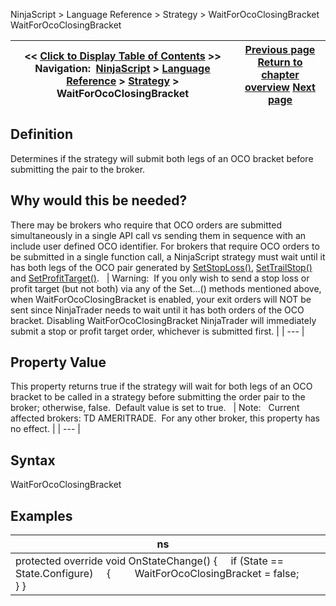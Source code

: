 ﻿
NinjaScript \> Language Reference \> Strategy \> WaitForOcoClosingBracket
WaitForOcoClosingBracket

| \<\< [Click to Display Table of Contents](waitforococlosingbracket.md) \>\> **Navigation:**     [NinjaScript](ninjascript-1.md) \> [Language Reference](language_reference_wip-1.md) \> [Strategy](strategy-1.md) \> WaitForOcoClosingBracket | [Previous page](ulcer-1.md) [Return to chapter overview](strategy-1.md) [Next page](superdom_column-1.md) |
| --- | --- |

## Definition
Determines if the strategy will submit both legs of an OCO bracket before submitting the pair to the broker.
 
## Why would this be needed?
There may be brokers who require that OCO orders are submitted simultaneously in a single API call vs sending them in sequence with an include user defined OCO identifier. For brokers that require OCO orders to be submitted in a single function call, a NinjaScript strategy must wait until it has both legs of the OCO pair generated by [SetStopLoss()](setstoploss-1.md), [SetTrailStop()](settrailstop-1.md) and [SetProfitTarget()](setprofittarget-1.md).
 
| Warning:  If you only wish to send a stop loss or profit target (but not both) via any of the Set...() methods mentioned above, when WaitForOcoClosingBracket is enabled, your exit orders will NOT be sent since NinjaTrader needs to wait until it has both orders of the OCO bracket. Disabling WaitForOcoClosingBracket NinjaTrader will immediately submit a stop or profit target order, whichever is submitted first. |
| --- |

## Property Value
This property returns true if the strategy will wait for both legs of an OCO bracket to be called in a strategy before submitting the order pair to the broker; otherwise, false.  Default value is set to true.
 
| Note:   Current affected brokers: TD AMERITRADE.  For any other broker, this property has no effect. |
| --- |

## Syntax
WaitForOcoClosingBracket
 
## 
## Examples
| ns |  |
| --- | --- |
| protected override void OnStateChange() {      if (State \=\= State.Configure)      {          WaitForOcoClosingBracket \= false;      } } | |

